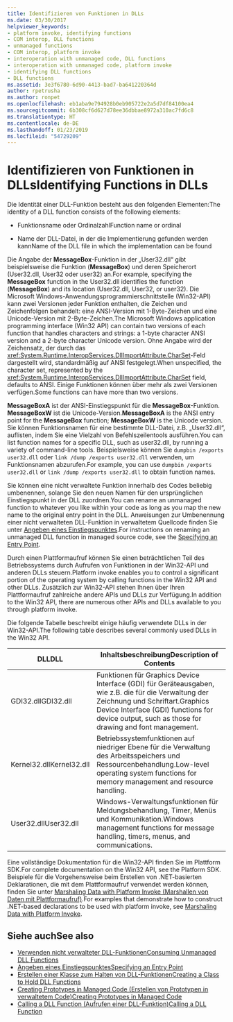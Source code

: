 ```yaml
---
title: Identifizieren von Funktionen in DLLs
ms.date: 03/30/2017
helpviewer_keywords:
- platform invoke, identifying functions
- COM interop, DLL functions
- unmanaged functions
- COM interop, platform invoke
- interoperation with unmanaged code, DLL functions
- interoperation with unmanaged code, platform invoke
- identifying DLL functions
- DLL functions
ms.assetid: 3e3f6780-6d90-4413-bad7-ba641220364d
author: rpetrusha
ms.author: ronpet
ms.openlocfilehash: eb1aba9e794928b0eb905722e2a5d7df84100ea4
ms.sourcegitcommit: 6b308cf6d627d78ee36dbbae8972a310ac7fd6c8
ms.translationtype: HT
ms.contentlocale: de-DE
ms.lasthandoff: 01/23/2019
ms.locfileid: "54729209"
---
```

# <a name="identifying-functions-in-dlls"></a><span data-ttu-id="39f05-102">Identifizieren von Funktionen in DLLs</span><span class="sxs-lookup"><span data-stu-id="39f05-102">Identifying Functions in DLLs</span></span>
<span data-ttu-id="39f05-103">Die Identität einer DLL-Funktion besteht aus den folgenden Elementen:</span><span class="sxs-lookup"><span data-stu-id="39f05-103">The identity of a DLL function consists of the following elements:</span></span>  
  
-   <span data-ttu-id="39f05-104">Funktionsname oder Ordinalzahl</span><span class="sxs-lookup"><span data-stu-id="39f05-104">Function name or ordinal</span></span>  
  
-   <span data-ttu-id="39f05-105">Name der DLL-Datei, in der die Implementierung gefunden werden kann</span><span class="sxs-lookup"><span data-stu-id="39f05-105">Name of the DLL file in which the implementation can be found</span></span>  
  
 <span data-ttu-id="39f05-106">Die Angabe der **MessageBox**-Funktion in der „User32.dll“ gibt beispielsweise die Funktion (**MessageBox**) und deren Speicherort (User32.dll, User32 oder user32) an.</span><span class="sxs-lookup"><span data-stu-id="39f05-106">For example, specifying the **MessageBox** function in the User32.dll identifies the function (**MessageBox**) and its location (User32.dll, User32, or user32).</span></span> <span data-ttu-id="39f05-107">Die Microsoft Windows-Anwendungsprogrammierschnittstelle (Win32-API) kann zwei Versionen jeder Funktion enthalten, die Zeichen und Zeichenfolgen behandelt: eine ANSI-Version mit 1-Byte-Zeichen und eine Unicode-Version mit 2-Byte-Zeichen.</span><span class="sxs-lookup"><span data-stu-id="39f05-107">The Microsoft Windows application programming interface (Win32 API) can contain two versions of each function that handles characters and strings: a 1-byte character ANSI version and a 2-byte character Unicode version.</span></span> <span data-ttu-id="39f05-108">Ohne Angabe wird der Zeichensatz, der durch das <xref:System.Runtime.InteropServices.DllImportAttribute.CharSet>-Feld dargestellt wird, standardmäßig auf ANSI festgelegt.</span><span class="sxs-lookup"><span data-stu-id="39f05-108">When unspecified, the character set, represented by the <xref:System.Runtime.InteropServices.DllImportAttribute.CharSet> field, defaults to ANSI.</span></span> <span data-ttu-id="39f05-109">Einige Funktionen können über mehr als zwei Versionen verfügen.</span><span class="sxs-lookup"><span data-stu-id="39f05-109">Some functions can have more than two versions.</span></span>  
  
 <span data-ttu-id="39f05-110">**MessageBoxA** ist der ANSI-Einstiegspunkt für die **MessageBox**-Funktion. **MessageBoxW** ist die Unicode-Version.</span><span class="sxs-lookup"><span data-stu-id="39f05-110">**MessageBoxA** is the ANSI entry point for the **MessageBox** function; **MessageBoxW** is the Unicode version.</span></span> <span data-ttu-id="39f05-111">Sie können Funktionsnamen für eine bestimmte DLL-Datei, z.B. „User32.dll“, auflisten, indem Sie eine Vielzahl von Befehlszeilentools ausführen.</span><span class="sxs-lookup"><span data-stu-id="39f05-111">You can list function names for a specific DLL, such as user32.dll, by running a variety of command-line tools.</span></span> <span data-ttu-id="39f05-112">Beispielsweise können Sie `dumpbin /exports user32.dll` oder `link /dump /exports user32.dll` verwenden, um Funktionsnamen abzurufen.</span><span class="sxs-lookup"><span data-stu-id="39f05-112">For example, you can use `dumpbin /exports user32.dll` or `link /dump /exports user32.dll` to obtain function names.</span></span>  
  
 <span data-ttu-id="39f05-113">Sie können eine nicht verwaltete Funktion innerhalb des Codes beliebig umbenennen, solange Sie den neuen Namen für den ursprünglichen Einstiegspunkt in der DLL zuordnen.</span><span class="sxs-lookup"><span data-stu-id="39f05-113">You can rename an unmanaged function to whatever you like within your code as long as you map the new name to the original entry point in the DLL.</span></span> <span data-ttu-id="39f05-114">Anweisungen zur Umbenennung einer nicht verwalteten DLL-Funktion in verwaltetem Quellcode finden Sie unter [Angeben eines Einstiegspunktes](../../../docs/framework/interop/specifying-an-entry-point.md).</span><span class="sxs-lookup"><span data-stu-id="39f05-114">For instructions on renaming an unmanaged DLL function in managed source code, see the [Specifying an Entry Point](../../../docs/framework/interop/specifying-an-entry-point.md).</span></span>  
  
 <span data-ttu-id="39f05-115">Durch einen Plattformaufruf können Sie einen beträchtlichen Teil des Betriebssystems durch Aufrufen von Funktionen in der Win32-API und anderen DLLs steuern.</span><span class="sxs-lookup"><span data-stu-id="39f05-115">Platform invoke enables you to control a significant portion of the operating system by calling functions in the Win32 API and other DLLs.</span></span> <span data-ttu-id="39f05-116">Zusätzlich zur Win32-API stehen Ihnen über Ihren Plattformaufruf zahlreiche andere APIs und DLLs zur Verfügung.</span><span class="sxs-lookup"><span data-stu-id="39f05-116">In addition to the Win32 API, there are numerous other APIs and DLLs available to you through platform invoke.</span></span>  
  
 <span data-ttu-id="39f05-117">Die folgende Tabelle beschreibt einige häufig verwendete DLLs in der Win32-API.</span><span class="sxs-lookup"><span data-stu-id="39f05-117">The following table describes several commonly used DLLs in the Win32 API.</span></span>  
  
|<span data-ttu-id="39f05-118">DLL</span><span class="sxs-lookup"><span data-stu-id="39f05-118">DLL</span></span>|<span data-ttu-id="39f05-119">Inhaltsbeschreibung</span><span class="sxs-lookup"><span data-stu-id="39f05-119">Description of Contents</span></span>|  
|---------|-----------------------------|  
|<span data-ttu-id="39f05-120">GDI32.dll</span><span class="sxs-lookup"><span data-stu-id="39f05-120">GDI32.dll</span></span>|<span data-ttu-id="39f05-121">Funktionen für Graphics Device Interface (GDI) für Geräteausgaben, wie z.B. die für die Verwaltung der Zeichnung und Schriftart.</span><span class="sxs-lookup"><span data-stu-id="39f05-121">Graphics Device Interface (GDI) functions for device output, such as those for drawing and font management.</span></span>|  
|<span data-ttu-id="39f05-122">Kernel32.dll</span><span class="sxs-lookup"><span data-stu-id="39f05-122">Kernel32.dll</span></span>|<span data-ttu-id="39f05-123">Betriebssystemfunktionen auf niedriger Ebene für die Verwaltung des Arbeitsspeichers und Ressourcenbehandlung.</span><span class="sxs-lookup"><span data-stu-id="39f05-123">Low-level operating system functions for memory management and resource handling.</span></span>|  
|<span data-ttu-id="39f05-124">User32.dll</span><span class="sxs-lookup"><span data-stu-id="39f05-124">User32.dll</span></span>|<span data-ttu-id="39f05-125">Windows-Verwaltungsfunktionen für Meldungsbehandlung, Timer, Menüs und Kommunikation.</span><span class="sxs-lookup"><span data-stu-id="39f05-125">Windows management functions for message handling, timers, menus, and communications.</span></span>|  
  
 <span data-ttu-id="39f05-126">Eine vollständige Dokumentation für die Win32-API finden Sie im Plattform SDK.</span><span class="sxs-lookup"><span data-stu-id="39f05-126">For complete documentation on the Win32 API, see the Platform SDK.</span></span> <span data-ttu-id="39f05-127">Beispiele für die Vorgehensweise beim Erstellen von .NET-basierten Deklarationen, die mit dem Plattformaufruf verwendet werden können, finden Sie unter [Marshaling Data with Platform Invoke (Marshallen von Daten mit Plattformaufruf)](../../../docs/framework/interop/marshaling-data-with-platform-invoke.md).</span><span class="sxs-lookup"><span data-stu-id="39f05-127">For examples that demonstrate how to construct .NET-based declarations to be used with platform invoke, see [Marshaling Data with Platform Invoke](../../../docs/framework/interop/marshaling-data-with-platform-invoke.md).</span></span>  
  
## <a name="see-also"></a><span data-ttu-id="39f05-128">Siehe auch</span><span class="sxs-lookup"><span data-stu-id="39f05-128">See also</span></span>
- [<span data-ttu-id="39f05-129">Verwenden nicht verwalteter DLL-Funktionen</span><span class="sxs-lookup"><span data-stu-id="39f05-129">Consuming Unmanaged DLL Functions</span></span>](../../../docs/framework/interop/consuming-unmanaged-dll-functions.md)
- [<span data-ttu-id="39f05-130">Angeben eines Einstiegspunktes</span><span class="sxs-lookup"><span data-stu-id="39f05-130">Specifying an Entry Point</span></span>](../../../docs/framework/interop/specifying-an-entry-point.md)
- [<span data-ttu-id="39f05-131">Erstellen einer Klasse zum Halten von DLL-Funktionen</span><span class="sxs-lookup"><span data-stu-id="39f05-131">Creating a Class to Hold DLL Functions</span></span>](../../../docs/framework/interop/creating-a-class-to-hold-dll-functions.md)
- [<span data-ttu-id="39f05-132">Creating Prototypes in Managed Code (Erstellen von Prototypen in verwaltetem Code)</span><span class="sxs-lookup"><span data-stu-id="39f05-132">Creating Prototypes in Managed Code</span></span>](../../../docs/framework/interop/creating-prototypes-in-managed-code.md)
- [<span data-ttu-id="39f05-133">Calling a DLL Function (Aufrufen einer DLL-Funktion)</span><span class="sxs-lookup"><span data-stu-id="39f05-133">Calling a DLL Function</span></span>](../../../docs/framework/interop/calling-a-dll-function.md)
